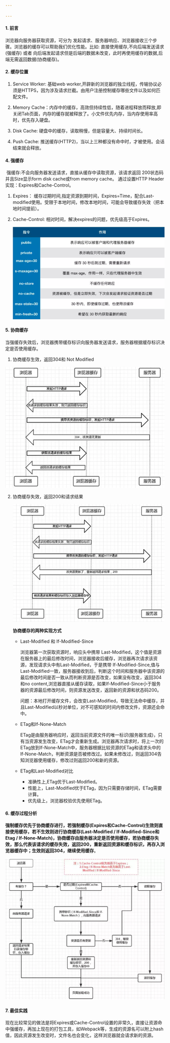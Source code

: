 ```yaml
---

---
```


#### 1. 前言

浏览器向服务器获取资源，可分为 发起请求、服务器响应、浏览器接收三个步骤。浏览器的缓存可以帮助我们优化性能。比如: 直接使用缓存,不向后端发送请求(强缓存) 或者 向后端发起请求但是后端的数据未改变，此时再使用缓存的数据,后端无需返回数据(协商缓存)。

#### 2. 缓存位置

1. Service Worker: 基础web worker,开辟新的浏览器的独立线程，传输协议必须是HTTPS，因为涉及请求拦截。由用户注册控制缓存哪些文件以及如何匹配文件。

2. Memory Cache：内存中的缓存，高效但持续性低，随着进程释放而释放,即关闭Tab页面，内存的缓存就被释放了。小文件优先内存，当内存使用率高时，优先存入硬盘。

3. Disk Cache: 硬盘中的缓存，读取稍慢，但是容量大、持续时间长。

4. Push Cache: 推送缓存(HTTP2)，当以上三种都没有命中时，才被使用。会话结束就会释放。

   

#### 4. 强缓存

​	强缓存:不会向服务器发送请求，直接从缓存中读取资源，该请求返回 200状态码并且Size显示form disk cache或from memory cache。 通过设置HTTP Header实现：Expires和Cache-Control。

1. Expires： 缓存过期时间,指定资源到期时间，Expires=Time，配合Last-modified使用。受限于本地时间，修改本地时间，可能会导致缓存失效（把本地时间提前）。

2. Cache-Control: 相对时间，解决expires的问题，优先级高于Expires。

   ![](images/0.jpg)

   



#### 5. 协商缓存

当强缓存失效后，浏览器携带缓存标识向服务器发送请求，服务器根据缓存标识决定是否使用缓存。

1.  协商缓存生效，返回304和 Not Modified

   ![](images/1.png)

2. 协商缓存失效，返回200和请求结果

   ![](images/2.png)

   **协商缓存的两种实现方式**

   - Last-Modified 和 If-Modified-Since

     浏览器第一次获取资源时，响应头中携带 Last-Modified，这个值是资源在服务器上的最后修改时间，浏览器接收后缓存，浏览器再次请求该资源，发现请求头中有Last-Modified，于是携带 If-Modified-Since,值与Last-Modified一致，服务器接收到后，判断这个时间和服务器中该资源的最后修改时间是否一致从而判断资源是否改变，如果没有改变，返回304和no content,浏览器直接从缓存读取，如果If-Modified-Since小于服务器的资源最后修改时间，则资源发送改变，返回新的资源和状态码200。

     问题：本地打开缓存文件，会改变Last-Modified，导致无法命中缓存，并且Last-Modified以秒对单位，对不可感知的时间内修改文件，资源还会命中。

   - ETag和If-None-Match

     ETag是由服务器响应时，返回当前资源文件的唯一标识(服务器生成)，只有当资源发生改变，ETag才会重新生成。浏览器再次请求时，将上一次的ETag放到If-None-Match中，服务器根据比较资源的ETag和请求头中的If-None-Match，判断资源是否被修改过。如果未修改过，则返回304告知浏览器使用缓存，修改过则返回200和新的资源。

   - ETag和Last-Modified对比

     - 准确性上,ETag优于Last-Modified。
     - 性能上，Last-Modified优于ETag，因为只需要存储时间，ETag需要计算。
     - 优先级上，浏览器校验优先使用ETag。

     

     

#### 6. 缓存过程分析

**强制缓存优先于协商缓存进行，若强制缓存(Expires和Cache-Control)生效则直接使用缓存，若不生效则进行协商缓存(Last-Modified / If-Modified-Since和Etag / If-None-Match)，协商缓存由服务器决定是否使用缓存，若协商缓存失效，那么代表该请求的缓存失效，返回200，重新返回资源和缓存标识，再存入浏览器缓存中；生效则返回304，继续使用缓存**。

![](images/3.png)

#### 7. 最佳实践

现在比较常见的做法是将Expires或Cache-Control设置的非常久，直接让资源命中强缓存，再加上现在的打包工具，如Webpack等，生成的资源名可以附上hash值，因此资源发生改变时，文件名也会变化，这样浏览器就会请求新的资源。


